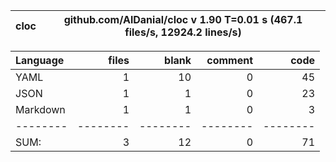 
cloc|github.com/AlDanial/cloc v 1.90  T=0.01 s (467.1 files/s, 12924.2 lines/s)
--- | ---

Language|files|blank|comment|code
:-------|-------:|-------:|-------:|-------:
YAML|1|10|0|45
JSON|1|1|0|23
Markdown|1|1|0|3
--------|--------|--------|--------|--------
SUM:|3|12|0|71

